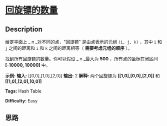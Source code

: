 # [回旋镖的数量][title]

## Description

给定平面上 _  n _对不同的点，"回旋镖" 是由点表示的元组 `(i, j, k)` ，其中 `i` 和 `j` 之间的距离和 `i` 和 `k`
之间的距离相等（ **需要考虑元组的顺序** ）。

找到所有回旋镖的数量。你可以假设 _  n _最大为 **500** ，所有点的坐标在闭区间 **[-10000, 10000]** 中。

**示例:**
            **输入:**    [[0,0],[1,0],[2,0]]        **输出:**    2        **解释:**    两个回旋镖为 **[[1,0],[0,0],[2,0]]** 和 **[[1,0],[2,0],[0,0]]**    


**Tags:** Hash Table

**Difficulty:** Easy

## 思路

[title]: https://leetcode-cn.com/problems/number-of-boomerangs
